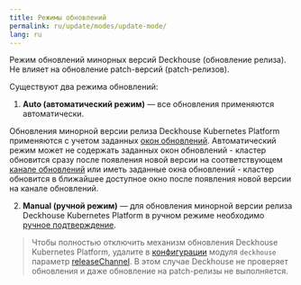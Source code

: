 ```yaml
---
title: Режимы обновлений
permalink: ru/update/modes/update-mode/
lang: ru
---
```


Режим обновлений минорных версий Deckhouse (обновление релиза). Не влияет на обновление patch-версий (patch-релизов).

Существуют два режима обновлений:

1. **Auto (автоматический режим)** — все обновления применяются автоматически.

Обновления минорной версии релиза Deckhouse Kubernetes Platform применяются с учетом заданных [окон обновлений](ссылк). Автоматический режим может не содержать заданных окон обновлений - кластер обновится сразу после появления новой версии на соответствующем [канале обновлений](https://deckhouse.ru/documentation/deckhouse-release-channels.html) или иметь заданные окна обновлений - кластер обновится в ближайшее доступное окно после появления новой версии на канале обновлений.

2. **Manual (ручной режим)** — для обновления минорной версии релиза Deckhouse Kubernetes Platform в ручном режиме необходимо [ручное подтверждение](modules/002-deckhouse/usage.html#ручное-подтверждение-обновлений).

> Чтобы полностью отключить механизм обновления Deckhouse Kubernetes Platform, удалите в [конфигурации](modules/002-deckhouse/configuration.html) модуля `deckhouse` параметр [releaseChannel](modules/002-deckhouse/configuration.html#parameters-releasechannel). В этом случае Deckhouse не проверяет обновления и даже обновление на patch-релизы не выполняется.
